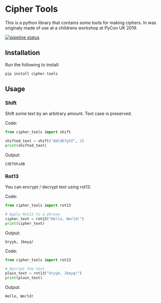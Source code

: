 # Cipher Tools
This is a python library that contains some tools for making ciphers.
In was originaly made of use at a childrens workshop at PyCon UK 2019.

[![pipeline status](https://gitlab.com/mokytis/cipher-tools/badges/master/pipeline.svg)](https://gitlab.com/mokytis/cipher-tools/commits/master)


## Installation
Run the following to install:
```python
pip install cipher-tools
```

## Usage
### Shift
Shift some text by an arbitrary amount. Text case is preserved.

Code:
```python
from cipher_tools import shift

shifted_text = shift("AbCdEfgYZ", 2)
print(shifted_text)
```
Output:
```
CdEfGhiAB
```
### Rot13
You can encrypt / decrypt text using rot13.

Code:
```python
from cipher_tools import rot13

# Apply Rot13 to a phrase
cipher_text = rot13("Hello, World!")
print(cipher_text)
```
Output:
```
Uryyb, Jbeyq!
```

Code:
```python
from cipher_tools import rot13

# Decrtpt the text
plain_text = rot13("Uryyb, Jbeyq!")
print(plain_text)
```
Output:
```
Hello, World!
```


